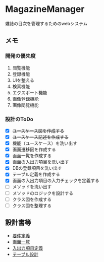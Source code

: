 # MagazineManager
雑誌の目次を管理するためのwebシステム

## メモ

### 開発の優先度
1. 閲覧機能
1. 登録機能
1. UIを整える
1. 検索機能
1. エクスポート機能
1. 画像登録機能
1. 画像閲覧機能

### 設計のToDo
- [x] ~~ユースケース図を作成する~~
- [x] ~~ユースケース記述を作成する~~
- [x] 機能（ユースケース）を洗い出す
- [x] 画面遷移図を作成する
- [x] 画面一覧を作成する
- [x] 画面の入出力項目を洗い出す
- [x] DBの登録項目を洗い出す
- [x] テーブル定義を作成する
- [x] 画面の入出力項目の入力チェックを定義する
- [ ] メソッドを洗い出す
- [ ] メソッドのロジックを設計する
- [ ] クラス図を作成する
- [ ] クラス図を整理する

## 設計書等
- [要件定義](doc/requirement-definition.md)
- [画面一覧](doc/page-list.md)
- [入出力項目定義](doc/io-definition.md)
- [テーブル設計](doc/db-design.md)
